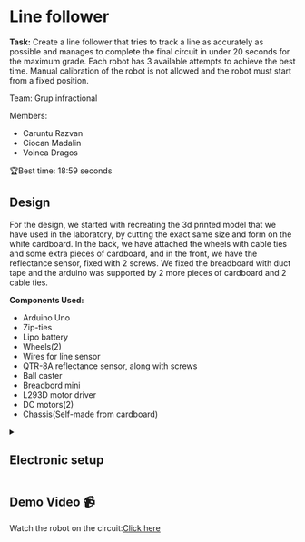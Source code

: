 # Line follower
<p><strong>Task:</strong> Create a line follower that tries to track a line as accurately as possible and manages to complete the final circuit in under 20 seconds for the maximum grade. Each robot has 3 available attempts to achieve the best time. Manual calibration of the robot is not allowed and the robot must start from a fixed position.<p>
<p>Team: Grup infractional</p>
<p>Members:
<ul>
      <li>Caruntu Razvan</li>
      <li>Ciocan Madalin</li>
      <li>Voinea Dragos</li>
</ul>
</p>
<p>🏆Best time: 18:59 seconds </p>
      
<h2><strong>Design</strong></h2>
<p>For the design, we started with recreating the 3d printed model that we have used in the laboratory, by cutting the exact same size and form on the white cardboard. In the back, we have attached the wheels with cable ties and some extra pieces of cardboard, and in the front, we have the reflectance sensor, fixed with 2 screws. We fixed the breadboard with duct tape and the arduino was supported by 2 more pieces of cardboard and 2 cable ties.</p>

<p>
    <strong>Components Used:</strong>
    <ul>
      <li>Arduino Uno</li>
      <li>Zip-ties</li>
      <li>Lipo battery</li>
      <li>Wheels(2)</li>
      <li>Wires for line sensor</li>
      <li>QTR-8A reflectance sensor, along with screws</li>
      <li>Ball caster</li>
      <li>Breadbord mini</li>
      <li>L293D motor driver</li>
      <li>DC motors(2)</li>
      <li>Chassis(Self-made from cardboard)</li>
    </ul>
  </p>
<details>
      <summary><h2><strong>Electronic setup</strong></h2></summary>
      <h3>Motors and sensor connection</h3>
      <p><img src="https://github.com/CaruntuRazvan/Line-follower/assets/115624498/31d713bb-cba2-45f1-98b4-f8d1b22f954d" alt="Text alternativ al imaginii" height="500" width="600"></p>
      <h3><strong>Setup photos</strong></h3>
      <p><img src="https://github.com/CaruntuRazvan/Line-follower/assets/115624498/0ff73e0e-e02c-4f3c-b1c2-fa501e94cc3e" alt="Text alternativ al imaginii" height="500" width="650"></p>
      <p><img src="https://github.com/CaruntuRazvan/Line-follower/assets/115624498/2e4836fe-5abe-4dd7-86df-7cc927a2f116" alt="Text alternativ al imaginii" height="500" width="650"></p>
    
</details>
<h2><strong>Demo Video 📹</strong></h2>
<p> Watch the robot on the circuit:<a href="https://www.youtube.com/watch?v=E2ecTFYbu4s" target="_blank">Click here</a></p>

